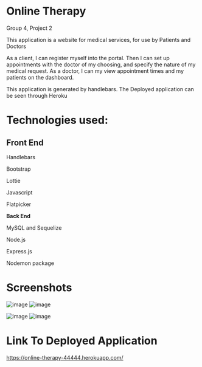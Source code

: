 # Online Therapy

Group 4, Project 2

This application is a website for medical services, for use by Patients and Doctors

As a client, I can register myself into the portal. Then I can set up appointments with the doctor of my choosing, and specify the nature of my medical request.
As a doctor, I can my view appointment times and my patients on the dashboard.

This application is generated by handlebars. The Deployed application can be seen through Heroku

# Technologies used:

## Front End ##

Handlebars

Bootstrap

Lottie

Javascript

Flatpicker

**Back End**

MySQL and Sequelize

Node.js

Express.js

Nodemon package







# Screenshots

![image](https://user-images.githubusercontent.com/85651950/135750711-ed94b59c-a9fd-41db-9c66-9f88bfaa8178.png)
![image](https://user-images.githubusercontent.com/85651950/135750728-d8e5616e-5fd6-4fcb-a6bc-4ee775b13471.png)

![image](https://user-images.githubusercontent.com/85651950/135750684-f328beb4-f91f-4b5d-af9e-085b9c5c411f.png)
![image](https://user-images.githubusercontent.com/85651950/135750689-bba1878b-8821-438a-818d-64dcb55e14bf.png)

# Link To Deployed Application

https://online-therapy-44444.herokuapp.com/

